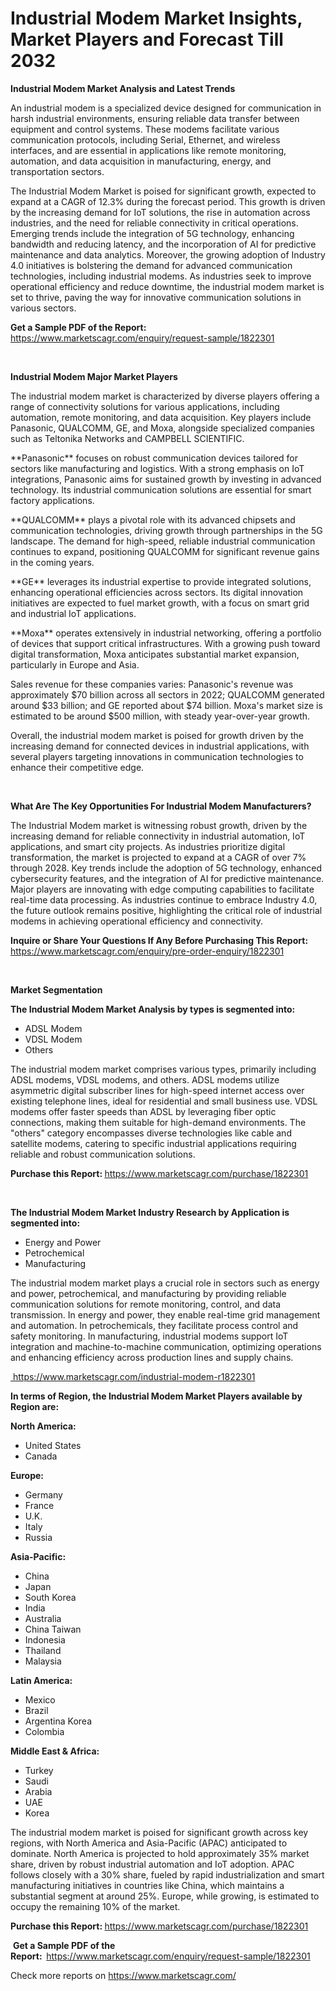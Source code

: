 <p><h1>Industrial Modem Market Insights, Market Players and Forecast Till 2032</h1></p><p><strong>Industrial Modem Market Analysis and Latest Trends</strong></p>
<p><p>An industrial modem is a specialized device designed for communication in harsh industrial environments, ensuring reliable data transfer between equipment and control systems. These modems facilitate various communication protocols, including Serial, Ethernet, and wireless interfaces, and are essential in applications like remote monitoring, automation, and data acquisition in manufacturing, energy, and transportation sectors.</p><p>The Industrial Modem Market is poised for significant growth, expected to expand at a CAGR of 12.3% during the forecast period. This growth is driven by the increasing demand for IoT solutions, the rise in automation across industries, and the need for reliable connectivity in critical operations. Emerging trends include the integration of 5G technology, enhancing bandwidth and reducing latency, and the incorporation of AI for predictive maintenance and data analytics. Moreover, the growing adoption of Industry 4.0 initiatives is bolstering the demand for advanced communication technologies, including industrial modems. As industries seek to improve operational efficiency and reduce downtime, the industrial modem market is set to thrive, paving the way for innovative communication solutions in various sectors.</p></p>
<p><strong>Get a Sample PDF of the Report:&nbsp;</strong> <a href="https://www.marketscagr.com/enquiry/request-sample/1822301?utm_campaign=3509&utm_medium=2&utm_source=Github&utm_content=ia&utm_term=08042025&utm_id=industrial-modem">https://www.marketscagr.com/enquiry/request-sample/1822301</a></p>
<p>&nbsp;</p>
<p><strong>Industrial Modem Major Market Players</strong></p>
<p><p>The industrial modem market is characterized by diverse players offering a range of connectivity solutions for various applications, including automation, remote monitoring, and data acquisition. Key players include Panasonic, QUALCOMM, GE, and Moxa, alongside specialized companies such as Teltonika Networks and CAMPBELL SCIENTIFIC.</p><p>**Panasonic** focuses on robust communication devices tailored for sectors like manufacturing and logistics. With a strong emphasis on IoT integrations, Panasonic aims for sustained growth by investing in advanced technology. Its industrial communication solutions are essential for smart factory applications.</p><p>**QUALCOMM** plays a pivotal role with its advanced chipsets and communication technologies, driving growth through partnerships in the 5G landscape. The demand for high-speed, reliable industrial communication continues to expand, positioning QUALCOMM for significant revenue gains in the coming years.</p><p>**GE** leverages its industrial expertise to provide integrated solutions, enhancing operational efficiencies across sectors. Its digital innovation initiatives are expected to fuel market growth, with a focus on smart grid and industrial IoT applications.</p><p>**Moxa** operates extensively in industrial networking, offering a portfolio of devices that support critical infrastructures. With a growing push toward digital transformation, Moxa anticipates substantial market expansion, particularly in Europe and Asia.</p><p>Sales revenue for these companies varies: Panasonic's revenue was approximately $70 billion across all sectors in 2022; QUALCOMM generated around $33 billion; and GE reported about $74 billion. Moxa's market size is estimated to be around $500 million, with steady year-over-year growth.</p><p>Overall, the industrial modem market is poised for growth driven by the increasing demand for connected devices in industrial applications, with several players targeting innovations in communication technologies to enhance their competitive edge.</p></p>
<p>&nbsp;</p>
<p><strong>What Are The Key Opportunities For Industrial Modem Manufacturers?</strong></p>
<p><p>The Industrial Modem market is witnessing robust growth, driven by the increasing demand for reliable connectivity in industrial automation, IoT applications, and smart city projects. As industries prioritize digital transformation, the market is projected to expand at a CAGR of over 7% through 2028. Key trends include the adoption of 5G technology, enhanced cybersecurity features, and the integration of AI for predictive maintenance. Major players are innovating with edge computing capabilities to facilitate real-time data processing. As industries continue to embrace Industry 4.0, the future outlook remains positive, highlighting the critical role of industrial modems in achieving operational efficiency and connectivity.</p></p>
<p><strong>Inquire or Share Your Questions If Any Before Purchasing This Report:</strong> <a href="https://www.marketscagr.com/enquiry/pre-order-enquiry/1822301?utm_campaign=3509&utm_medium=2&utm_source=Github&utm_content=ia&utm_term=08042025&utm_id=industrial-modem">https://www.marketscagr.com/enquiry/pre-order-enquiry/1822301</a></p>
<p>&nbsp;</p>
<p><strong>Market Segmentation</strong></p>
<p><strong>The Industrial Modem Market Analysis by types is segmented into:</strong></p>
<p><ul><li>ADSL Modem</li><li>VDSL Modem</li><li>Others</li></ul></p>
<p><p>The industrial modem market comprises various types, primarily including ADSL modems, VDSL modems, and others. ADSL modems utilize asymmetric digital subscriber lines for high-speed internet access over existing telephone lines, ideal for residential and small business use. VDSL modems offer faster speeds than ADSL by leveraging fiber optic connections, making them suitable for high-demand environments. The "others" category encompasses diverse technologies like cable and satellite modems, catering to specific industrial applications requiring reliable and robust communication solutions.</p></p>
<p><strong>Purchase this Report:&nbsp;</strong><a href="https://www.marketscagr.com/purchase/1822301?utm_campaign=3509&utm_medium=2&utm_source=Github&utm_content=ia&utm_term=08042025&utm_id=industrial-modem">https://www.marketscagr.com/purchase/1822301</a></p>
<p>&nbsp;</p>
<p><strong>The Industrial Modem Market Industry Research by Application is segmented into:</strong></p>
<p><ul><li>Energy and Power</li><li>Petrochemical</li><li>Manufacturing</li></ul></p>
<p><p>The industrial modem market plays a crucial role in sectors such as energy and power, petrochemical, and manufacturing by providing reliable communication solutions for remote monitoring, control, and data transmission. In energy and power, they enable real-time grid management and automation. In petrochemicals, they facilitate process control and safety monitoring. In manufacturing, industrial modems support IoT integration and machine-to-machine communication, optimizing operations and enhancing efficiency across production lines and supply chains.</p></p>
<p><a href="https://www.marketscagr.com/industrial-modem-r1822301?utm_campaign=3509&utm_medium=2&utm_source=Github&utm_content=ia&utm_term=08042025&utm_id=industrial-modem">&nbsp;https://www.marketscagr.com/industrial-modem-r1822301</a></p>
<p><strong>In terms of Region, the Industrial Modem Market Players available by Region are:</strong></p>
<p>
    <p> <strong> North America: </strong>
        <ul>
            <li>United States</li>
            <li>Canada</li>
        </ul>
        </p> 
    <p> <strong> Europe: </strong>
        <ul>
            <li>Germany</li>
            <li>France</li>
            <li>U.K.</li>
            <li>Italy</li>
            <li>Russia</li>
        </ul>
        </p> 
    <p> <strong> Asia-Pacific: </strong>
        <ul>
            <li>China</li>
            <li>Japan</li>
            <li>South Korea</li>
            <li>India</li>
            <li>Australia</li>
            <li>China Taiwan</li>
            <li>Indonesia</li>
            <li>Thailand</li>
            <li>Malaysia</li>
        </ul>
        </p> 
    <p> <strong> Latin America: </strong>
        <ul>
            <li>Mexico</li>
            <li>Brazil</li>
            <li>Argentina Korea</li>
            <li>Colombia</li>
        </ul>
        </p> 
    <p> <strong> Middle East & Africa: </strong>
        <ul>
            <li>Turkey</li>
            <li>Saudi</li>
            <li>Arabia</li>
            <li>UAE</li>
            <li>Korea</li>
        </ul>
    </p>
    </p>
<p><p>The industrial modem market is poised for significant growth across key regions, with North America and Asia-Pacific (APAC) anticipated to dominate. North America is projected to hold approximately 35% market share, driven by robust industrial automation and IoT adoption. APAC follows closely with a 30% share, fueled by rapid industrialization and smart manufacturing initiatives in countries like China, which maintains a substantial segment at around 25%. Europe, while growing, is estimated to occupy the remaining 10% of the market.</p></p>
<p><strong>Purchase this Report: </strong><a href="https://www.marketscagr.com/purchase/1822301?utm_campaign=3509&utm_medium=2&utm_source=Github&utm_content=ia&utm_term=08042025&utm_id=industrial-modem">https://www.marketscagr.com/purchase/1822301</a></p>
<p>&nbsp;<strong>Get a Sample PDF of the Report:&nbsp;&nbsp;</strong><a href="https://www.marketscagr.com/enquiry/request-sample/1822301?utm_campaign=3509&utm_medium=2&utm_source=Github&utm_content=ia&utm_term=08042025&utm_id=industrial-modem">https://www.marketscagr.com/enquiry/request-sample/1822301</a></p>
<p><strong></strong></p>
<p>Check more reports on <a href="https://www.marketscagr.com/?utm_campaign=3509&utm_medium=2&utm_source=Github&utm_content=ia&utm_term=08042025&utm_id=industrial-modem">https://www.marketscagr.com/</a></p>